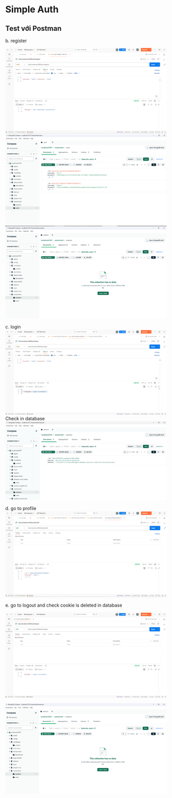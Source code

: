 # Simple Auth

## Test với Postman

b. register

![register](./public/img/reg.png)
![Cookie MongoDB](./public/img/checkindata.png)
![Cookie MongoDB](./public/img/session.png)


c. login
![Login ](./public/img/login.png)
Check in database
![Cookie MongoDB](./public/img/data.png)

d. go to profile
![profile](./public/img/caud.png)

e. go to logout and check cookie is deleted in database

![logout](./public/img/caue1.png)

![Cookie MongoDB](./public/img/caue2.png)
